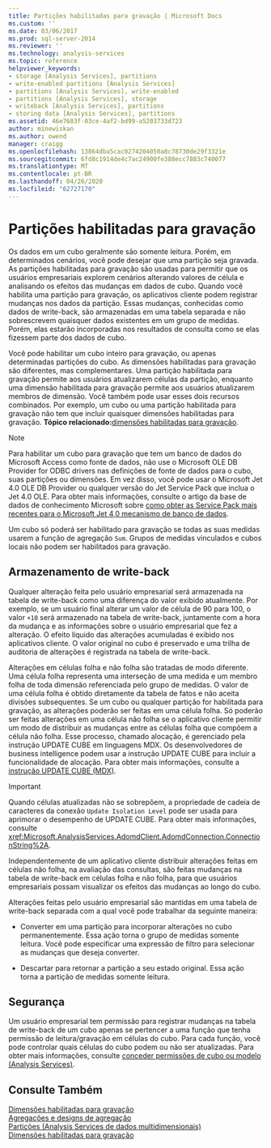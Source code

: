 ```yaml
---
title: Partições habilitadas para gravação | Microsoft Docs
ms.custom: ''
ms.date: 03/06/2017
ms.prod: sql-server-2014
ms.reviewer: ''
ms.technology: analysis-services
ms.topic: reference
helpviewer_keywords:
- storage [Analysis Services], partitions
- write-enabled partitions [Analysis Services]
- partitions [Analysis Services], write-enabled
- partitions [Analysis Services], storage
- writeback [Analysis Services], partitions
- storing data [Analysis Services], partitions
ms.assetid: 46e7683f-03ce-4af2-bd99-a5203733d723
author: minewiskan
ms.author: owend
manager: craigg
ms.openlocfilehash: 13864dba5cac0274204050a8c78730de29f3321e
ms.sourcegitcommit: 6fd8c1914de4c7ac24900fe388ecc7883c740077
ms.translationtype: MT
ms.contentlocale: pt-BR
ms.lasthandoff: 04/26/2020
ms.locfileid: "62727170"
---
```

# <a name="write-enabled-partitions"></a>Partições habilitadas para gravação
  Os dados em um cubo geralmente são somente leitura. Porém, em determinados cenários, você pode desejar que uma partição seja gravada. As partições habilitadas para gravação são usadas para permitir que os usuários empresariais explorem cenários alterando valores de célula e analisando os efeitos das mudanças em dados de cubo. Quando você habilita uma partição para gravação, os aplicativos cliente podem registrar mudanças nos dados da partição. Essas mudanças, conhecidas como dados de write-back, são armazenadas em uma tabela separada e não sobrescrevem quaisquer dados existentes em um grupo de medidas. Porém, elas estarão incorporadas nos resultados de consulta como se elas fizessem parte dos dados de cubo.  
  
 Você pode habilitar um cubo inteiro para gravação, ou apenas determinadas partições do cubo. As dimensões habilitadas para gravação são diferentes, mas complementares. Uma partição habilitada para gravação permite aos usuários atualizarem células da partição, enquanto uma dimensão habilitada para gravação permite aos usuários atualizarem membros de dimensão. Você também pode usar esses dois recursos combinados. Por exemplo, um cubo ou uma partição habilitada para gravação não tem que incluir quaisquer dimensões habilitadas para gravação. **Tópico relacionado:**[dimensões habilitadas para gravação](../multidimensional-models-olap-logical-dimension-objects/write-enabled-dimensions.md).  
  
> [!NOTE]  
>  Para habilitar um cubo para gravação que tem um banco de dados do Microsoft Access como fonte de dados, não use o Microsoft OLE DB Provider for ODBC drivers nas definições de fonte de dados para o cubo, suas partições ou dimensões. Em vez disso, você pode usar o Microsoft Jet 4.0 OLE DB Provider ou qualquer versão do Jet Service Pack que inclua o Jet 4.0 OLE. Para obter mais informações, consulte o artigo da base de dados de conhecimento Microsoft sobre [como obter as Service Pack mais recentes para o Microsoft Jet 4,0 mecanismo de banco de dados](https://support.microsoft.com/?kbid=239114).  
  
 Um cubo só poderá ser habilitado para gravação se todas as suas medidas usarem a função de agregação `Sum`. Grupos de medidas vinculados e cubos locais não podem ser habilitados para gravação.  
  
## <a name="writeback-storage"></a>Armazenamento de write-back  
 Qualquer alteração feita pelo usuário empresarial será armazenada na tabela de write-back como uma diferença do valor exibido atualmente. Por exemplo, se um usuário final alterar um valor de célula de 90 para 100, o valor `+10` será armazenado na tabela de write-back, juntamente com a hora da mudança e as informações sobre o usuário empresarial que fez a alteração. O efeito líquido das alterações acumuladas é exibido nos aplicativos cliente. O valor original no cubo é preservado e uma trilha de auditoria de alterações é registrada na tabela de write-back.  
  
 Alterações em células folha e não folha são tratadas de modo diferente. Uma célula folha representa uma interseção de uma medida e um membro folha de toda dimensão referenciada pelo grupo de medidas. O valor de uma célula folha é obtido diretamente da tabela de fatos e não aceita divisões subsequentes. Se um cubo ou qualquer partição for habilitada para gravação, as alterações poderão ser feitas em uma célula folha. Só poderão ser feitas alterações em uma célula não folha se o aplicativo cliente permitir um modo de distribuir as mudanças entre as células folha que compõem a célula não folha. Esse processo, chamado alocação, é gerenciado pela instrução UPDATE CUBE em linguagens MDX. Os desenvolvedores de business intelligence podem usar a instrução UPDATE CUBE para incluir a funcionalidade de alocação. Para obter mais informações, consulte a [instrução UPDATE CUBE &#40;MDX&#41;](/sql/mdx/mdx-data-manipulation-update-cube).  
  
> [!IMPORTANT]  
>  Quando células atualizadas não se sobrepõem, a propriedade de cadeia de caracteres da conexão `Update Isolation Level` pode ser usada para aprimorar o desempenho de UPDATE CUBE. Para obter mais informações, consulte <xref:Microsoft.AnalysisServices.AdomdClient.AdomdConnection.ConnectionString%2A>.  
  
 Independentemente de um aplicativo cliente distribuir alterações feitas em células não folha, na avaliação das consultas, são feitas mudanças na tabela de write-back em células folha e não folha, para que usuários empresariais possam visualizar os efeitos das mudanças ao longo do cubo.  
  
 Alterações feitas pelo usuário empresarial são mantidas em uma tabela de write-back separada com a qual você pode trabalhar da seguinte maneira:  
  
-   Converter em uma partição para incorporar alterações no cubo permanentemente. Essa ação torna o grupo de medidas somente leitura. Você pode especificar uma expressão de filtro para selecionar as mudanças que deseja converter.  
  
-   Descartar para retornar a partição a seu estado original. Essa ação torna a partição de medidas somente leitura.  
  
## <a name="security"></a>Segurança  
 Um usuário empresarial tem permissão para registrar mudanças na tabela de write-back de um cubo apenas se pertencer a uma função que tenha permissão de leitura/gravação em células do cubo. Para cada função, você pode controlar quais células do cubo podem ou não ser atualizadas. Para obter mais informações, consulte [conceder permissões de cubo ou modelo &#40;Analysis Services&#41;](../multidimensional-models/grant-cube-or-model-permissions-analysis-services.md).  
  
## <a name="see-also"></a>Consulte Também  
 [Dimensões habilitadas para gravação](../multidimensional-models-olap-logical-dimension-objects/write-enabled-dimensions.md)   
 [Agregações e designs de agregação](../multidimensional-models-olap-logical-cube-objects/aggregations-and-aggregation-designs.md)   
 [Partições &#40;Analysis Services de dados multidimensionais&#41;](../multidimensional-models-olap-logical-cube-objects/partitions-analysis-services-multidimensional-data.md)   
 [Dimensões habilitadas para gravação](../multidimensional-models-olap-logical-dimension-objects/write-enabled-dimensions.md)  
  
  
